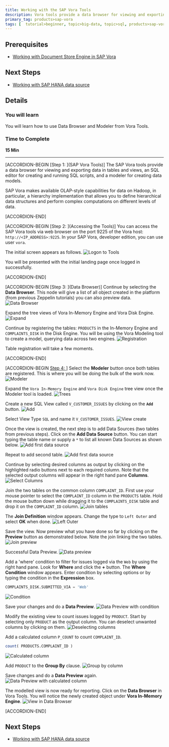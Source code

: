 ```yaml
---
title: Working with the SAP Vora Tools
description: Vora tools provide a data browser for viewing and exporting data in tables and views, an SQL editor for creating and running SQL scripts, and a modeller for creating data models
primary_tag: products>sap-vora
tags: [  tutorial>beginner, topic>big-data, topic>sql, products>sap-vora ]
---
```


## Prerequisites  
 - [Working with Document Store Engine in SAP Vora](http://www.sap.com/developer/tutorials/vora-cal-zeppelin7.html)


## Next Steps
 - [Working with SAP HANA data source](https://www.sap.com/developer/tutorials/vora-cal-hana-datasource.html)

## Details
### You will learn  
You will learn how to use Data Browser and Modeler from Vora Tools.

### Time to Complete
**15 Min**

---

[ACCORDION-BEGIN [Step 1: ](SAP Vora Tools)]
The SAP Vora tools provide a data browser for viewing and exporting data in tables and views, an SQL editor for creating and running SQL scripts, and a modeler for creating data models.

SAP Vora makes available OLAP-style capabilities for data on Hadoop, in particular, a hierarchy implementation that allows you to define hierarchical data structures and perform complex computations on different levels of data.


[ACCORDION-END]

[ACCORDION-BEGIN [Step 2: ](Accessing the Tools)]
You can access the SAP Vora tools via web browser on the port 9225 of the Vora host: `http://<IP_ADDRESS>:9225`. In your SAP Vora, developer edition, you can use user `vora`.

The initial screen appears as follows.
![Logon to Tools](vtools_01.jpg)

You will be presented with the initial landing page once logged in successfully.


[ACCORDION-END]


[ACCORDION-BEGIN [Step 3: ](Data Browser)]
Continue by selecting the **Data Browser**. This node will give a list of all object created in the platform (from previous Zeppelin tutorials) you can also preview data.
![Data Browser](vtools_02.jpg)

Expand the tree views of Vora In-Memory Engine and Vora Disk Engine.
![Expand](vtools_03.jpg)

Continue by registering the tables: `PRODUCTS` in the In-Memory Engine and `COMPLAINTS_DISK` in the Disk Engine. You will be using the Vora Modeling tool to create a model, querying data across two engines.
![Registration](vtools_04.jpg)

Table registration will take a few moments.


[ACCORDION-END]

[ACCORDION-BEGIN [Step 4: ](Modeler)]
Select the **Modeler** button once both tables are registered. This is where you will be doing the bulk of the work now.
![Modeler](vtools_05.jpg)

Expand the `Vora In-Memory Engine` and `Vora Disk Engine` tree view once the Modeler tool is loaded.
![Trees](vtools_06.jpg)

Create a new SQL View called `V_CUSTOMER_ISSUES` by clicking on the **`Add`** button.
![Add](vtools_07.jpg)

Select View Type `SQL` and name it `V_CUSTOMER_ISSUES`.
![View create](vtools_08.jpg)

Once the view is created, the next step is to add Data Sources (two tables from previous steps). Click on the **Add Data Source** button. You can start typing the table name or supply a `*` to list all known Data Sources as shown below.
![Add first data source](vtools_09.jpg)

Repeat to add second table.
![Add first data source](vtools_10.jpg)

Continue by selecting desired columns as output by clicking on the highlighted radio buttons next to each required column. Note that the selected output columns will appear in the right hand pane **Columns**.
![Select Columns](vtools_11.jpg)

Join the two tables on the common column `COMPLAINT_ID`. First use your mouse pointer to select the `COMPLAINT_ID` column in the `PRODUCTS` table. Hold the mouse button down while dragging it to the `COMPLAINTS_DISK` table and drop it on the `COMPLAINT_ID` column.
![Join tables](vtools_12.jpg)

The **Join Definition** window appears. Change the type to `Left Outer` and select **OK** when done.
![Left Outer](vtools_13.jpg)

Save the view. Now preview what you have done so far by clicking on the **Preview** button as demonstrated below. Note the join linking the two tables.
![Join preview](vtools_14.jpg)

Successful Data Preview.
![Data preview](vtools_15.jpg)

Add a 'where' condition to filter for issues logged via the `Web` by using the right hand pane. Look for **Where** and click the **+** button. The **Where Condition** window appears. Enter condition by selecting options or by typing the condition in the **Expression** box.
```sql
COMPLAINTS_DISK.SUBMITTED_VIA = 'Web'
```
![Condition](vtools_16.jpg)

Save your changes and do a **Data Preview**.
![Data Preview with condition](vtools_17.jpg)

Modify the existing view to count issues logged by `PRODUCT`. Start by selecting only `PRODUCT` as the output column. You can deselect unwanted columns by clicking on them.
![Deselecting columns](vtools_18.jpg)

Add a calculated column `P_COUNT` to count `COMPLAINT_ID`.
```sql
count( PRODUCTS.COMPLAINT_ID )
```
![Calculated column](vtools_19a.jpg)

Add `PRODUCT` to the **Group By** clause.
![Group by column](vtools_19.jpg)

Save changes and do a **Data Preview** again.
![Data Preview with calculated column](vtools_20.jpg)

The modelled view is now ready for reporting. Click on the **Data Browser** in Vora Tools. You will notice the newly created object under **Vora In-Memory Engine**.
![View in Data Browser](vtools_21.jpg)


[ACCORDION-END]


## Next Steps
- [Working with SAP HANA data source](https://www.sap.com/developer/tutorials/vora-cal-hana-datasource.html)
